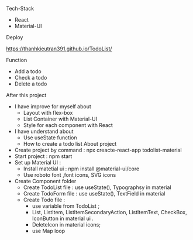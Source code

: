 Tech-Stack

- React
- Material-UI

Deploy

https://thanhkieutran391.github.io/TodoList/

Function

- Add a todo
- Check a todo
- Delete a todo

After this project

- I have improve for myself about
  - Layout with flex-box
  - List Container with Material-UI
  - Style for each component with React
- I have understand about
  - Use useState function
  - How to create a todo list
    About project
- Create project by command : npx creacte-react-app todolist-material
- Start project : npm start
- Set up Material UI :
  - Install matetial ui : npm install @material-ui/core
  - Use roboto font ,font icons, SVG icons
- Create Component folder
  - Create TodoList file : use useState(), Typographsy in material
  - Create TodoForm file : use useState(), TextField in material
  - Create Todo file :
    - use variable from TodoList ;
    - List, ListItem, ListItemSecondaryAction, ListItemText, CheckBox, IconButton in material ui .
    - DeleteIcon in material icons;
    - use Map loop
